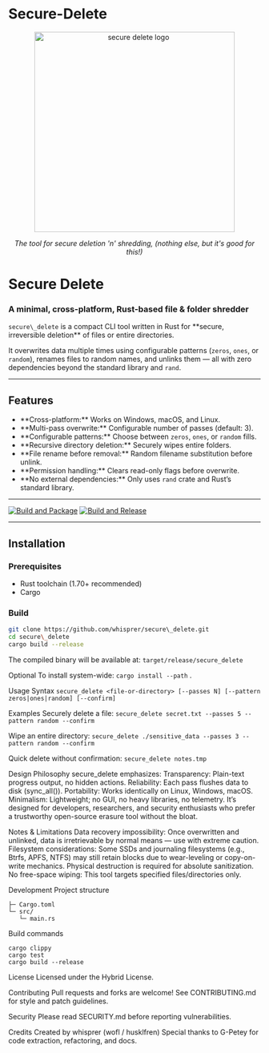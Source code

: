 # Secure-Delete
<div align="center"><img src="https://github.com/whisprer-specops/secure-delete/blob/main/assets/secure-delete-logo.png?raw=true" width="400" alt="secure delete logo"><p><i>The tool for secure deletion 'n' shredding, (nothing else, but it's good for this!)</i></p></div>


# Secure Delete

### A minimal, cross-platform, Rust-based file \& folder shredder

`secure\_delete` is a compact CLI tool written in Rust for \*\*secure, irreversible deletion\*\* of files or entire directories.  

It overwrites data multiple times using configurable patterns (`zeros`, `ones`, or `random`), renames files to random names, and unlinks them — all with zero dependencies beyond the standard library and `rand`.


---


## Features

- \*\*Cross-platform:\*\* Works on Windows, macOS, and Linux.
- \*\*Multi-pass overwrite:\*\* Configurable number of passes (default: 3).
- \*\*Configurable patterns:\*\* Choose between `zeros`, `ones`, or `random` fills.
- \*\*Recursive directory deletion:\*\* Securely wipes entire folders.
- \*\*File rename before removal:\*\* Random filename substitution before unlink.
- \*\*Permission handling:\*\* Clears read-only flags before overwrite.
- \*\*No external dependencies:\*\* Only uses `rand` crate and Rust’s standard library.

---

[![Build and Package](https://github.com/whisprer-specops/Secure-Delete/actions/workflows/rust-release.yml/badge.svg)](https://github.com/whisprer-specops/Secure-Delete/actions/workflows/rust-release.yml) [![Build and Release](https://github.com/whisprer-specops/Secure-Delete/actions/workflows/rust-release-update.yml/badge.svg)](https://github.com/whisprer-specops/Secure-Delete/actions/workflows/rust-release-update.yml)

---

## Installation

### Prerequisites
- Rust toolchain (1.70+ recommended)
- Cargo
### Build

```bash
git clone https://github.com/whisprer/secure\_delete.git
cd secure\_delete
cargo build --release
```
The compiled binary will be available at:
`target/release/secure_delete`

Optional
To install system-wide:
`cargo install --path` .

Usage
Syntax
`secure_delete <file-or-directory> [--passes N] [--pattern zeros|ones|random] [--confirm]`

Examples
Securely delete a file:
`secure_delete secret.txt --passes 5 --pattern random --confirm`

Wipe an entire directory:
`secure_delete ./sensitive_data --passes 3 --pattern random --confirm`

Quick delete without confirmation:
`secure_delete notes.tmp`

Design Philosophy
secure_delete emphasizes:
Transparency: Plain-text progress output, no hidden actions.
Reliability: Each pass flushes data to disk (sync_all()).
Portability: Works identically on Linux, Windows, macOS.
Minimalism: Lightweight; no GUI, no heavy libraries, no telemetry.
It’s designed for developers, researchers, and security enthusiasts who prefer a trustworthy open-source erasure tool without the bloat.

Notes & Limitations
Data recovery impossibility: Once overwritten and unlinked, data is irretrievable by normal means — use with extreme caution.
Filesystem considerations: Some SSDs and journaling filesystems (e.g., Btrfs, APFS, NTFS) may still retain blocks due to wear-leveling or copy-on-write mechanics. Physical destruction is required for absolute sanitization.
No free-space wiping: This tool targets specified files/directories only.

Development
Project structure
```secure_delete/
├─ Cargo.toml
└─ src/
   └─ main.rs
```

Build commands
```cargo fmt
cargo clippy
cargo test
cargo build --release
```

License
Licensed under the Hybrid License.

Contributing
Pull requests and forks are welcome!
See CONTRIBUTING.md for style and patch guidelines.

Security
Please read SECURITY.md before reporting vulnerabilities.

Credits
Created by whisprer (wofl / husklfren)
Special thanks to G-Petey for code extraction, refactoring, and docs.
